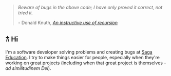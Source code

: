 > _Beware of bugs in the above code; I have only proved it correct, not tried it._
> 
> \- Donald Knuth, _[An instructive use of recursion](https://staff.fnwi.uva.nl/p.vanemdeboas/knuthnote.pdf)_

## 𐂀 Hi
I'm a software developer solving problems and creating bugs at [Saga Education](https://saga.org/).  I try to make things easier for people, especially when they're working on great projects (including when that great project is themselves - _ad similitudinem Dei_).
<!--
I also like comments.  Not this one especially - this is just an easter egg - but comments, documentation pages, and forests of diagrams are great.  They may sometimes decay, and good code should be readable by its own nature... but there is value in being able to understand something enough to explain it in writing, and the decay itself can reveal what's misunderstood or drifted (and can itself be fixed, like all the rest of the atrophy around it).
-->
